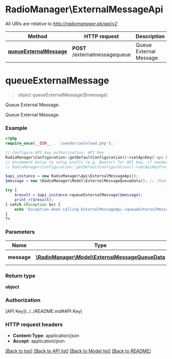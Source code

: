 # RadioManager\ExternalMessageApi

All URIs are relative to *http://radiomanager.pb/api/v2*

Method | HTTP request | Description
------------- | ------------- | -------------
[**queueExternalMessage**](ExternalMessageApi.md#queueExternalMessage) | **POST** /externalmessagequeue | Queue External Message.


# **queueExternalMessage**
> object queueExternalMessage($message)

Queue External Message.

Queue External Message.

### Example
```php
<?php
require_once(__DIR__ . '/vendor/autoload.php');

// Configure API key authorization: API Key
RadioManager\Configuration::getDefaultConfiguration()->setApiKey('api-key', 'YOUR_API_KEY');
// Uncomment below to setup prefix (e.g. Bearer) for API key, if needed
// RadioManager\Configuration::getDefaultConfiguration()->setApiKeyPrefix('api-key', 'Bearer');

$api_instance = new RadioManager\Api\ExternalMessageApi();
$message = new \RadioManager\Model\ExternalMessageQueueData(); // \RadioManager\Model\ExternalMessageQueueData | Data **(Required)**

try {
    $result = $api_instance->queueExternalMessage($message);
    print_r($result);
} catch (Exception $e) {
    echo 'Exception when calling ExternalMessageApi->queueExternalMessage: ', $e->getMessage(), PHP_EOL;
}
?>
```

### Parameters

Name | Type | Description  | Notes
------------- | ------------- | ------------- | -------------
 **message** | [**\RadioManager\Model\ExternalMessageQueueData**](../Model/ExternalMessageQueueData.md)| Data **(Required)** |

### Return type

**object**

### Authorization

[API Key](../../README.md#API Key)

### HTTP request headers

 - **Content-Type**: application/json
 - **Accept**: application/json

[[Back to top]](#) [[Back to API list]](../../README.md#documentation-for-api-endpoints) [[Back to Model list]](../../README.md#documentation-for-models) [[Back to README]](../../README.md)

